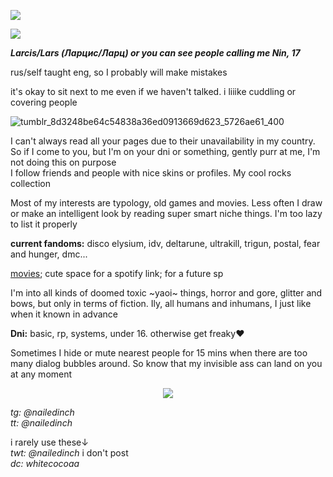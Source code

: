 ![](https://komarev.com/ghpvc/?username=nailedinch)  

![](https://cdn.discordapp.com/attachments/1412431112952741939/1412432737868185742/5.png?ex=68b845fe&is=68b6f47e&hm=91489694ff857a1b638e2128f8af833d4e0f65b5e0dc5a9debaafee298340255&)

***Larcis/Lars (Ларцис/Ларц) or you can see people calling me Nin, 17***

rus/self taught eng, so I probably will make mistakes  
  
it's okay to sit next to me even if we haven't talked. i liiike cuddling or covering people   

![tumblr_8d3248be64c54838a36ed0913669d623_5726ae61_400](https://github.com/user-attachments/assets/8edafce4-18e7-4a70-9c72-e51b608661ec)


I can't always read all your pages due to their unavailability in my country. So if I come to you, but I'm on your dni or something, gently purr at me, I'm not doing this on purpose  
I follow friends and people with nice skins or profiles. My cool rocks collection  

Most of my interests are typology, old games and movies. Less often I draw or make an intelligent look by reading super smart niche things. I'm too lazy to list it properly

**current fandoms:**
disco elysium, idv, deltarune, ultrakill, trigun, postal, fear and hunger, dmc...

[movies](https://boxd.it/81CFL); cute space for a spotify link; for a future sp


I'm into all kinds of doomed toxic ~yaoi~ things, horror and gore, glitter and bows, but only in terms of fiction. Ily, all humans and inhumans, I just like when it known in advance


**Dni:**
basic, rp, systems, under 16. otherwise get freaky♥️

Sometimes I hide or mute nearest people for 15 mins when there are too many dialog bubbles around. So know that my invisible ass can land on you at any moment

<p align="center">
<img src="https://64.media.tumblr.com/97d253a485fcef4706e21d1800e08221/79a6652a6d7925e6-c3/s100x200/f8b43eee8e87a7544215c519238d32e8f7c7b7dc.gifv"/>
</p>
 
*tg: @nailedinch*            
*tt: @nailedinch*    

i rarely use these↓  
*twt: @nailedinch* i don't post                       
*dc: whitecocoaa*  

